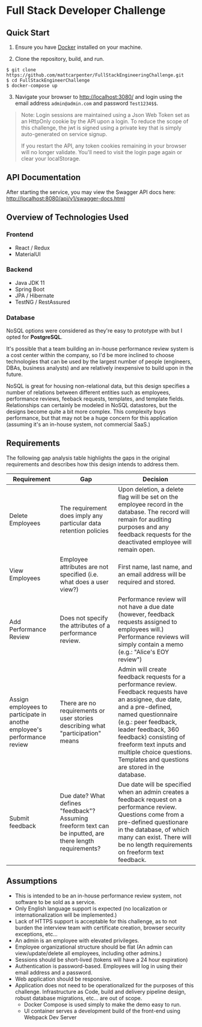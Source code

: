 # Full Stack Developer Challenge

## Quick Start

1. Ensure you have [Docker](https://www.docker.com/) installed on your machine.

2. Clone the repository, build, and run.
  
```
$ git clone https://github.com/mattcarpenter/FullStackEngineeringChallenge.git
$ cd FullStackEngineerChallenge
$ docker-compose up
```

3. Navigate your browser to [http://localhost:3080/](http://localhost:3080) and login using the email address `admin@admin.com` and password `Test1234$$`.

> Note: Login sessions are maintained using a Json Web Token set as an HttpOnly cookie by the API upon a login. To reduce the scope of this challenge, the jwt is signed using a private key that is simply auto-generated on service signup.
>
> If you restart the API, any token cookies remaining in your browser will no longer validate. You'll need to visit the login page again or clear your localStorage.

## API Documentation
After starting the service, you may view the Swagger API docs here: [http://localhost:8080/api/v1/swagger-docs.html](http://localhost:8080/api/v1/swagger-docs.html)

## Overview of Technologies Used

### Frontend

* React / Redux
* MaterialUI

### Backend

* Java JDK 11
* Spring Boot
* JPA / Hibernate
* TestNG / RestAssured

### Database

NoSQL options were considered as they're easy to prototype with but I opted for **PostgreSQL**. 

It's possible that a team building an in-house performance review system is a cost center within the company, so I'd be more inclined to choose technologies that can be used by the largest number of people (engineers, DBAs, business analysts) and are relatively inexpensive to build upon in the future.

NoSQL is great for housing non-relational data, but this design specifies a number of relations between different entities such as employees, performance reviews, feeback requests, templates, and template fields. Relationships can certainly be modeled in NoSQL datastores, but the designs become quite a bit more complex. This complexity buys performance, but that may not be a huge concern for this application (assuming it's an in-house system, not commercial SaaS.)

## Requirements

The following gap analysis table highlights the gaps in the original requirements and describes how this design intends to address them.

| Requirement | Gap | Decision |
|-|-|-|
|Delete Employees|The requirement does imply any particular data retention policies|Upon deletion, a delete flag will be set on the employee record in the database. The record will remain for auditing purposes and any feedback requests for the deactivated employee will remain open.
|View Employees|Employee attributes are not specified (i.e. what does a user view?)|First name, last name, and an email address will be required and stored.|
|Add Performance Review|Does not specify the attributes of a performance review.|Performance review will not have a due date (however, feedback requests assigned to employees will.) Performance reviews will simply contain a memo (e.g.: "Alice's EOY review")|
|Assign employees to participate in anothe employee's performance review|There are no requirements or user stories describing what "participation" means|Admin will create feedback requests for a performance review. Feedback requests have an assignee, due date, and a pre-defined, named questionnaire (e.g.: peer feedback, leader feedback, 360 feedback) consisting of freeform text inputs and multiple choice questions. Templates and questions are stored in the database.|
|Submit feedback|Due date? What defines "feedback"? Assuming freeform text can be inputted, are there length requirements?|Due date will be specified when an admin creates a feedback request on a performance review. Questions come from a pre-defined questionare in the database, of which many can exist. There will be no length requirements on freeform text feedback.

## Assumptions
* This is intended to be an in-house performance review system, not software to be sold as a service.
* Only English language support is expected (no localization or internationalization will be implemented.)
* Lack of HTTPS support is acceptable for this challenge, as to not burden the interview team with certificate creation, browser security exceptions, etc...
* An admin is an employee with elevated privileges.
* Employee organizational structure should be flat (An admin can view/update/delete all employees, including other admins.)
* Sessions should be short-lived (tokens will have a 24 hour expiration)
* Authentication is password-based. Employees will log in using their email address and a password.
* Web application should be responsive.
* Application does not need to be operationalized for the purposes of this challenge. Infrastructure as Code, build and delivery pipeline design, robust database migrations, etc... are out of scope.
  * Docker Compose is used simply to make the demo easy to run.
  * UI container serves a development build of the front-end using Webpack Dev Server
